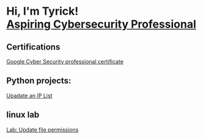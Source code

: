 <h1>Hi, I'm Tyrick! <br/><a href="https://www.linkedin.com/in/tyrick-wheatly/">Aspiring Cybersecurity Professional</a></h1>

<h2>Certifications</h2>
<p><a href="https://www.coursera.org/account/accomplishments/professional-cert/4K5JG7CDBDE4">Google Cyber Security professional certificate</a></p>

<h2>Python projects:</h2>
<p><a href="https://github.com/TyrickW/Portfolio-projects/blob/main/IP_list.py">Upadate an IP List</a></p>

<h2>linux lab</h2>
<p><a href="https://github.com/TyrickW/File_permissions/blob/main/README.md">Lab: Update file permissions</a></p>


<!--
Activate these when you have some social links 
<h2> 🤳 Connect with me:</h2>


[<img align="left" alt="Tyrick | Twitter" width="22px" src="https://cdn.tyrick.net/npm/simple-icons@v3/icons/twitter.svg" />][twitter]
[<img align="left" alt="Tyrick | LinkedIn" width="22px" src="https://cdn.tyrick.net/npm/simple-icons@v3/icons/linkedin.svg" />][linkedin]
[<img align="left" alt="Tyrick | Instagram" width="22px" src="https://cdn.tyrick.net/npm/simple-icons@v3/icons/instagram.svg" />][instagram]

[linkedin]: https://linkedin.com/in/tyrick-wheatly


 is a ✨ _special_ ✨ repository because its `README.md` (this file) appears on your GitHub profile.

Here are some ideas to get you started:

- 🔭 I’m currently working on ...
- 🌱 I’m currently learning ...
- 👯 I’m looking to collaborate on ...
- 🤔 I’m looking for help with ...
- 💬 Ask me about ...
- 📫 How to reach me: ...
- 😄 Pronouns: ...
- ⚡ Fun fact: ...
-->

